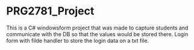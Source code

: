 # PRG2781_Project
This is a C# windowsform project that was made to capture students and communicate with the DB so that the values would be stored there. 
Login form with filde handler to store the login data on a txt file. 
